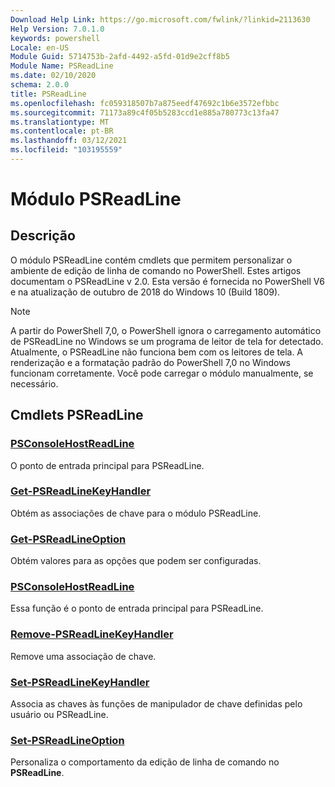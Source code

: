 ```yaml
---
Download Help Link: https://go.microsoft.com/fwlink/?linkid=2113630
Help Version: 7.0.1.0
keywords: powershell
Locale: en-US
Module Guid: 5714753b-2afd-4492-a5fd-01d9e2cff8b5
Module Name: PSReadLine
ms.date: 02/10/2020
schema: 2.0.0
title: PSReadLine
ms.openlocfilehash: fc059318507b7a875eedf47692c1b6e3572efbbc
ms.sourcegitcommit: 71173a89c4f05b5283ccd1e885a780773c13fa47
ms.translationtype: MT
ms.contentlocale: pt-BR
ms.lasthandoff: 03/12/2021
ms.locfileid: "103195559"
---
```

# Módulo PSReadLine

## Descrição

O módulo PSReadLine contém cmdlets que permitem personalizar o ambiente de edição de linha de comando no PowerShell. Estes artigos documentam o PSReadLine v 2.0. Esta versão é fornecida no PowerShell V6 e na atualização de outubro de 2018 do Windows 10 (Build 1809).

> [!NOTE]
> A partir do PowerShell 7,0, o PowerShell ignora o carregamento automático de PSReadLine no Windows se um programa de leitor de tela for detectado. Atualmente, o PSReadLine não funciona bem com os leitores de tela. A renderização e a formatação padrão do PowerShell 7,0 no Windows funcionam corretamente. Você pode carregar o módulo manualmente, se necessário.

## Cmdlets PSReadLine

### [PSConsoleHostReadLine](PSConsoleHostReadLine.md)
O ponto de entrada principal para PSReadLine.

### [Get-PSReadLineKeyHandler](Get-PSReadLineKeyHandler.md)
Obtém as associações de chave para o módulo PSReadLine.

### [Get-PSReadLineOption](Get-PSReadLineOption.md)
Obtém valores para as opções que podem ser configuradas.

### [PSConsoleHostReadLine](PSConsoleHostReadLine.md)
Essa função é o ponto de entrada principal para PSReadLine.

### [Remove-PSReadLineKeyHandler](Remove-PSReadLineKeyHandler.md)
Remove uma associação de chave.

### [Set-PSReadLineKeyHandler](Set-PSReadLineKeyHandler.md)
Associa as chaves às funções de manipulador de chave definidas pelo usuário ou PSReadLine.

### [Set-PSReadLineOption](Set-PSReadLineOption.md)
Personaliza o comportamento da edição de linha de comando no **PSReadLine**.

